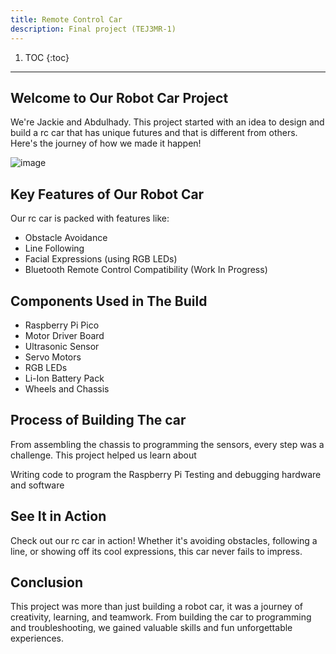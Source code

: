 ```yaml
---
title: Remote Control Car
description: Final project (TEJ3MR-1)
---
```


1. TOC
{:toc}


* * *

## Welcome to Our Robot Car Project
We're Jackie and Abdulhady. This project started with an idea to design and build a rc car that has unique futures and that is different from others. Here's the journey of how we made it happen!

![image](https://github.com/user-attachments/assets/7342beb5-4798-4018-8b22-2975be3b8eb6)



## Key Features of Our Robot Car
Our rc car is packed with features like:
- Obstacle Avoidance
- Line Following
- Facial Expressions (using RGB LEDs)
- Bluetooth Remote Control Compatibility (Work In Progress)

## Components Used in The Build
- Raspberry Pi Pico
- Motor Driver Board
- Ultrasonic Sensor
- Servo Motors
- RGB LEDs
- Li-Ion Battery Pack
- Wheels and Chassis

## Process of Building The car
From assembling the chassis to programming the sensors, every step was a challenge. This project helped us learn about

Writing code to program the Raspberry Pi
Testing and debugging hardware and software

## See It in Action
Check out our rc car in action! Whether it's avoiding obstacles, following a line, or showing off its cool expressions, this car never fails to impress.

## Conclusion
This project was more than just building a robot car, it was a journey of creativity, learning, and teamwork. From building the car  to programming and troubleshooting, we gained valuable skills and fun unforgettable experiences.
